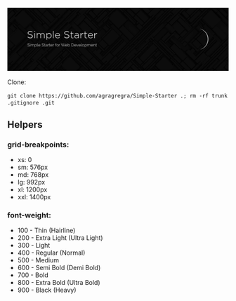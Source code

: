 ![Start HTML Template](https://raw.githubusercontent.com/agragregra/Simple-Starter/main/images/preview.png)

Clone:

```
git clone https://github.com/agragregra/Simple-Starter .; rm -rf trunk .gitignore .git
```

## Helpers

### grid-breakpoints:

* xs: 0
* sm: 576px
* md: 768px
* lg: 992px
* xl: 1200px
* xxl: 1400px

### font-weight:

* 100 - Thin (Hairline)
* 200 - Extra Light (Ultra Light)
* 300 - Light
* 400 - Regular (Normal)
* 500 - Medium
* 600 - Semi Bold (Demi Bold)
* 700 - Bold
* 800 - Extra Bold (Ultra Bold)
* 900 - Black (Heavy)
